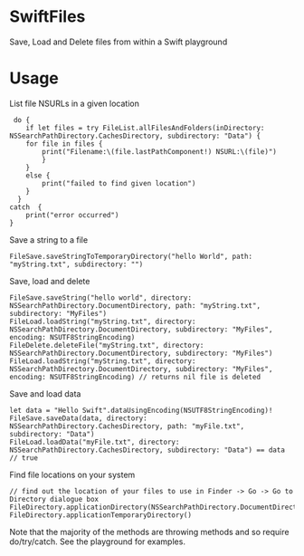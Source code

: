 # SwiftFiles
Save, Load and Delete files from within a Swift playground
# Usage
List file NSURLs in a given location
```
 do {
    if let files = try FileList.allFilesAndFolders(inDirectory: NSSearchPathDirectory.CachesDirectory, subdirectory: "Data") {
    for file in files {
        print("Filename:\(file.lastPathComponent!) NSURL:\(file)")
        }
    }
    else {
        print("failed to find given location")
    }
  }
catch  {
    print("error occurred")
}
```
Save a string to a file
```
FileSave.saveStringToTemporaryDirectory("hello World", path: "myString.txt", subdirectory: "")
```
Save, load and delete
```
FileSave.saveString("hello world", directory: NSSearchPathDirectory.DocumentDirectory, path: "myString.txt", subdirectory: "MyFiles")
FileLoad.loadString("myString.txt", directory: NSSearchPathDirectory.DocumentDirectory, subdirectory: "MyFiles", encoding: NSUTF8StringEncoding)
FileDelete.deleteFile("myString.txt", directory: NSSearchPathDirectory.DocumentDirectory, subdirectory: "MyFiles")
FileLoad.loadString("myString.txt", directory: NSSearchPathDirectory.DocumentDirectory, subdirectory: "MyFiles", encoding: NSUTF8StringEncoding) // returns nil file is deleted
```
Save and load data
```
let data = "Hello Swift".dataUsingEncoding(NSUTF8StringEncoding)!
FileSave.saveData(data, directory: NSSearchPathDirectory.CachesDirectory, path: "myFile.txt", subdirectory: "Data")
FileLoad.loadData("myFile.txt", directory: NSSearchPathDirectory.CachesDirectory, subdirectory: "Data") == data // true
```
Find file locations on your system
```
// find out the location of your files to use in Finder -> Go -> Go to Directory dialogue box
FileDirectory.applicationDirectory(NSSearchPathDirectory.DocumentDirectory)
FileDirectory.applicationTemporaryDirectory()
```
Note that the majority of the methods are throwing methods and so require do/try/catch. See the playground for examples.
